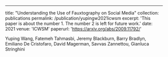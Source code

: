 ---
title: "Understanding the Use of Fauxtography on Social Media"
collection: publications
permalink: /publication/yupingw2021icwsm
excerpt: 'This paper is about the number 1. The number 2 is left for future work.'
date: 2021
venue: 'ICWSM'
paperurl: 'https://arxiv.org/abs/2009.11792/'

Yuping Wang, Fatemeh Tahmasbi, Jeremy Blackburn, Barry Bradlyn, Emiliano De Cristofaro, David Magerman, Savvas Zannettou, Gianluca Stringhini
